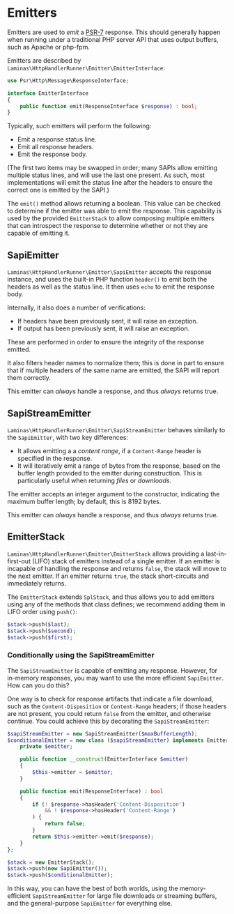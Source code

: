 # Emitters

Emitters are used to _emit_ a [PSR-7](https://www.php-fig.org/psr/psr-7)
response. This should generally happen when running under a traditional PHP
server API that uses output buffers, such as Apache or php-fpm.

Emitters are described by `Laminas\HttpHandlerRunner\Emitter\EmitterInterface`:

```php
use Psr\Http\Message\ResponseInterface;

interface EmitterInterface
{
    public function emit(ResponseInterface $response) : bool;
}
```

Typically, such emitters will perform the following:

- Emit a response status line.
- Emit all response headers.
- Emit the response body.

(The first two items may be swapped in order; many SAPIs allow emitting multiple
status lines, and will use the last one present. As such, most implementations
will emit the status line after the headers to ensure the correct one is emitted
by the SAPI.)

The `emit()` method allows returning a boolean. This value can be checked to
determine if the emitter was able to emit the response. This capability is used
by the provided `EmitterStack` to allow composing multiple emitters that can
introspect the response to determine whether or not they are capable of emitting
it.

## SapiEmitter

`Laminas\HttpHandlerRunner\Emitter\SapiEmitter` accepts the response instance, and
uses the built-in PHP function `header()` to emit both the headers as well as
the status line. It then uses `echo` to emit the response body.

Internally, it also does a number of verifications:

- If headers have been previously sent, it will raise an exception.
- If output has been previously sent, it will raise an exception.

These are performed in order to ensure the integrity of the response emitted.

It also filters header names to normalize them; this is done in part to ensure
that if multiple headers of the same name are emitted, the SAPI will report them
correctly.

This emitter can _always_ handle a response, and thus _always_ returns true.

## SapiStreamEmitter

`Laminas\HttpHandlerRunner\Emitter\SapiStreamEmitter` behaves similarly to the
`SapiEmitter`, with two key differences:

- It allows emitting a a _content range_, if a `Content-Range` header is
  specified in the response.
- It will iteratively emit a range of bytes from the response, based on the
  buffer length provided to the emitter during construction. This is
  particularly useful when returning _files_ or _downloads_.

The emitter accepts an integer argument to the constructor, indicating the
maximum buffer length; by default, this is 8192 bytes.

This emitter can _always_ handle a response, and thus _always_ returns true.

## EmitterStack

`Laminas\HttpHandlerRunner\Emitter\EmitterStack` allows providing a
last-in-first-out (LIFO) stack of emitters instead of a single emitter. If an
emitter is incapable of handling the response and returns `false`, the stack
will move to the next emitter. If an emitter returns `true`, the stack
short-circuits and immediately returns.

The `EmitterStack` extends `SplStack`, and thus allows you to add emitters using
any of the methods that class defines; we recommend adding them in LIFO order
using `push()`:

```php
$stack->push($last);
$stack->push($second);
$stack->push($first);
```

### Conditionally using the SapiStreamEmitter

The `SapiStreamEmitter` is capable of emitting any response. However, for
in-memory responses, you may want to use the more efficient `SapiEmitter`. How
can you do this?

One way is to check for response artifacts that indicate a file download, such
as the `Content-Disposition` or `Content-Range` headers; if those headers are
not present, you could return `false` from the emitter, and otherwise continue.
You could achieve this by decorating the `SapiStreamEmitter`:

```php
$sapiStreamEmitter = new SapiStreamEmitter($maxBufferLength);
$conditionalEmitter = new class ($sapiStreamEmitter) implements EmitterInterface {
    private $emitter;

    public function __construct(EmitterInterface $emitter)
    {
        $this->emitter = $emitter;
    }

    public function emit(ResponseInterface) : bool
    {
        if (! $response->hasHeader('Content-Disposition')
            && ! $response->hasHeader('Content-Range')
        ) {
            return false;
        }
        return $this->emitter->emit($response);
    }
};

$stack = new EmitterStack();
$stack->push(new SapiEmitter());
$stack->push($conditionalEmitter);
```

In this way, you can have the best of both worlds, using the memory-efficient
`SapiStreamEmitter` for large file downloads or streaming buffers, and the
general-purpose `SapiEmitter` for everything else.
